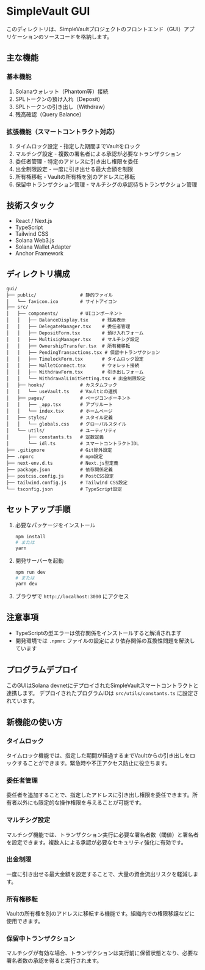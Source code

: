 # SimpleVault GUI

このディレクトリは、SimpleVaultプロジェクトのフロントエンド（GUI）アプリケーションのソースコードを格納します。

## 主な機能

### 基本機能
1. Solanaウォレット（Phantom等）接続
2. SPLトークンの預け入れ（Deposit）
3. SPLトークンの引き出し（Withdraw）
4. 残高確認（Query Balance）

### 拡張機能（スマートコントラクト対応）
1. タイムロック設定 - 指定した期間までVaultをロック
2. マルチシグ設定 - 複数の署名者による承認が必要なトランザクション
3. 委任者管理 - 特定のアドレスに引き出し権限を委任
4. 出金制限設定 - 一度に引き出せる最大金額を制限
5. 所有権移転 - Vaultの所有権を別のアドレスに移転
6. 保留中トランザクション管理 - マルチシグの承認待ちトランザクション管理

## 技術スタック

- React / Next.js
- TypeScript
- Tailwind CSS
- Solana Web3.js
- Solana Wallet Adapter
- Anchor Framework

## ディレクトリ構成

```
gui/
├── public/                # 静的ファイル
│   └── favicon.ico        # サイトアイコン
├── src/
│   ├── components/        # UIコンポーネント
│   │   ├── BalanceDisplay.tsx     # 残高表示
│   │   ├── DelegateManager.tsx    # 委任者管理
│   │   ├── DepositForm.tsx        # 預け入れフォーム
│   │   ├── MultisigManager.tsx    # マルチシグ設定
│   │   ├── OwnershipTransfer.tsx  # 所有権移転
│   │   ├── PendingTransactions.tsx # 保留中トランザクション
│   │   ├── TimelockForm.tsx       # タイムロック設定
│   │   ├── WalletConnect.tsx      # ウォレット接続
│   │   ├── WithdrawForm.tsx       # 引き出しフォーム
│   │   └── WithdrawalLimitSetting.tsx # 出金制限設定
│   ├── hooks/             # カスタムフック
│   │   └── useVault.ts    # Vaultとの連携
│   ├── pages/             # ページコンポーネント
│   │   ├── _app.tsx       # アプリルート
│   │   └── index.tsx      # ホームページ
│   ├── styles/            # スタイル定義
│   │   └── globals.css    # グローバルスタイル
│   └── utils/             # ユーティリティ
│       ├── constants.ts   # 定数定義
│       └── idl.ts         # スマートコントラクトIDL
├── .gitignore             # Git除外設定
├── .npmrc                 # npm設定
├── next-env.d.ts          # Next.js型定義
├── package.json           # 依存関係定義
├── postcss.config.js      # PostCSS設定
├── tailwind.config.js     # Tailwind CSS設定
└── tsconfig.json          # TypeScript設定
```

## セットアップ手順

1. 必要なパッケージをインストール
   ```bash
   npm install
   # または
   yarn
   ```

2. 開発サーバーを起動
   ```bash
   npm run dev
   # または
   yarn dev
   ```

3. ブラウザで `http://localhost:3000` にアクセス

## 注意事項

- TypeScriptの型エラーは依存関係をインストールすると解消されます
- 開発環境では `.npmrc` ファイルの設定により依存関係の互換性問題を解決しています

## プログラムデプロイ

このGUIはSolana devnetにデプロイされたSimpleVaultスマートコントラクトと連携します。
デプロイされたプログラムIDは `src/utils/constants.ts` に設定されています。

## 新機能の使い方

### タイムロック
タイムロック機能では、指定した期間が経過するまでVaultからの引き出しをロックすることができます。緊急時や不正アクセス防止に役立ちます。

### 委任者管理
委任者を追加することで、指定したアドレスに引き出し権限を委任できます。所有者以外にも限定的な操作権限を与えることが可能です。

### マルチシグ設定
マルチシグ機能では、トランザクション実行に必要な署名者数（閾値）と署名者を設定できます。複数人による承認が必要なセキュリティ強化に有効です。

### 出金制限
一度に引き出せる最大金額を設定することで、大量の資金流出リスクを軽減します。

### 所有権移転
Vaultの所有権を別のアドレスに移転する機能です。組織内での権限移譲などに使用できます。

### 保留中トランザクション
マルチシグが有効な場合、トランザクションは実行前に保留状態となり、必要な署名者数の承認を得ると実行されます。
